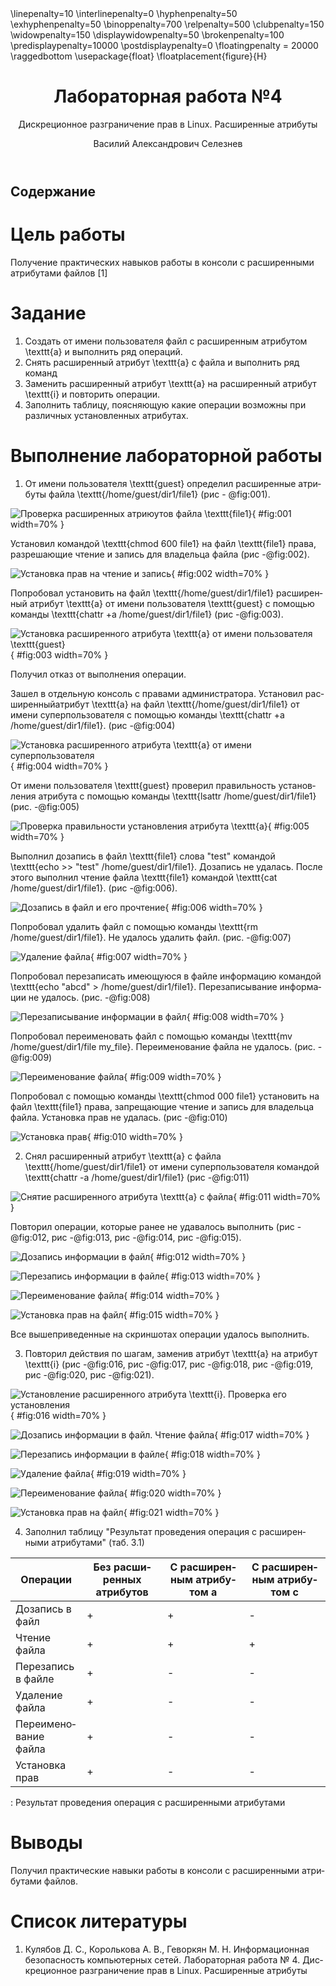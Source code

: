 ﻿---
# Front matter
lang: ru-RU
title: "Лабораторная работа №4"
subtitle: "Дискреционное разграничение прав в Linux. Расширенные атрибуты"
author: "Василий Александрович Селезнев"

# Formatting
toc-title: "Содержание"
toc: true # Table of contents
toc_depth: 2
lof: true # List of figures
lot: true # List of tables
fontsize: 12pt
linestretch: 1.5
papersize: a4paper
documentclass: scrreprt
polyglossia-lang: russian
polyglossia-otherlangs: english
mainfont: PT Serif
romanfont: PT Serif
sansfont: PT Sans
monofont: PT Mono
mainfontoptions: Ligatures=TeX
romanfontoptions: Ligatures=TeX
sansfontoptions: Ligatures=TeX,Scale=MatchLowercase
monofontoptions: Scale=MatchLowercase
indent: true
pdf-engine: lualatex
header-includes:
  - \linepenalty=10 # the penalty added to the badness of each line within a paragraph (no associated penalty node) Increasing the value makes tex try to have fewer lines in the paragraph.
  - \interlinepenalty=0 # value of the penalty (node) added after each line of a paragraph.
  - \hyphenpenalty=50 # the penalty for line breaking at an automatically inserted hyphen
  - \exhyphenpenalty=50 # the penalty for line breaking at an explicit hyphen
  - \binoppenalty=700 # the penalty for breaking a line at a binary operator
  - \relpenalty=500 # the penalty for breaking a line at a relation
  - \clubpenalty=150 # extra penalty for breaking after first line of a paragraph
  - \widowpenalty=150 # extra penalty for breaking before last line of a paragraph
  - \displaywidowpenalty=50 # extra penalty for breaking before last line before a display math
  - \brokenpenalty=100 # extra penalty for page breaking after a hyphenated line
  - \predisplaypenalty=10000 # penalty for breaking before a display
  - \postdisplaypenalty=0 # penalty for breaking after a display
  - \floatingpenalty = 20000 # penalty for splitting an insertion (can only be split footnote in standard LaTeX)
  - \raggedbottom # or \flushbottom
  - \usepackage{float} # keep figures where there are in the text
  - \floatplacement{figure}{H} # keep figures where there are in the text
---

# Цель работы

Получение практических навыков работы в консоли с расширенными атрибутами файлов [1]

# Задание

1. Создать от имени пользователя файл с расширенным атрибутом \texttt{a} и выполнить ряд операций.
2. Снять расширенный атрибут \texttt{a} с файла и выполнить ряд команд
3. Заменить расширенный атрибут \texttt{a} на расширенный атрибут \texttt{i} и повторить операции.
4. Заполнить таблицу, поясняющую какие операции возможны при различных установленных атрибутах.

# Выполнение лабораторной работы

1.  От имени пользователя \texttt{guest} определил расширенные атрибуты файла \texttt{/home/guest/dir1/file1} (рис - @fig:001).

![Проверка расширенных атриюутов файла \texttt{file1}](image/1.png){ #fig:001 width=70% }

Установил командой \texttt{chmod 600 file1} на файл \texttt{file1} права, разрешающие чтение и запись для владельца файла (рис -@fig:002).

![Установка прав на чтение и запись](image/2.png){ #fig:002 width=70% }

Попробовал установить на файл \texttt{/home/guest/dir1/file1} расширенный атрибут \texttt{a} от имени пользователя \texttt{guest} с помощью команды \texttt{chattr +a /home/guest/dir1/file1} (рис -@fig:003).

![Установка расширенного атрибута \texttt{a} от имени пользователя \texttt{guest}](image/3.png){ #fig:003 width=70% }

Получил отказ от выполнения операции.  

Зашел в отдельную консоль с правами администратора. Установил расширенныйатрибут \texttt{a} на файл \texttt{/home/guest/dir1/file1} от имени суперпользователя с помощью команды \texttt{chattr +a /home/guest/dir1/file1}. (рис -@fig:004)

![Установка расширенного атрибута \texttt{a} от имени суперпользователя](image/4.png){ #fig:004 width=70% }

От имени пользователя \texttt{guest} проверил правильность установления атрибута с помощью команды \texttt{lsattr /home/guest/dir1/file1} (рис. -@fig:005)

![Проверка правильности установления атрибута \texttt{a}](image/5.png){ #fig:005 width=70% }

Выполнил дозапись в файл \texttt{file1} слова "test" командой \texttt{echo >> "test" /home/guest/dir1/file1}. Дозапись не удалась. После этого выполнил чтение файла \texttt{file1} командой \texttt{cat /home/guest/dir1/file1}. (рис -@fig:006).

![Дозапись в файл и его прочтение](image/6.png){ #fig:006 width=70% }

Попробовал удалить файл с помощью команды \texttt{rm /home/guest/dir1/file1}. Не удалось удалить файл. (рис. -@fig:007)

![Удаление файла](image/7_1.png){ #fig:007 width=70% }

Попробовал перезаписать имеющуюся в файле информацию командой \texttt{echo "abcd" > /home/guest/dir1/file1}. Перезаписывание информации не удалось. (рис. -@fig:008)

![Перезаписывание информации в файл](image/7_2.png){ #fig:008 width=70% }

Попробовал переименовать файл с помощью команды \texttt{mv /home/guest/dir1/file my\_file}. Переименование файла не удалось. (рис. -@fig:009)

![Переименование файла](image/7_3.png){ #fig:009 width=70% }

Попробовал с помощью команды \texttt{chmod 000 file1} установить на файл \texttt{file1} права, запрещающие чтение и запись для владельца файла. Установка прав не удалась. (рис -@fig:010)

![Установка прав](image/8.png){ #fig:010 width=70% }

2. Снял расширенный атрибут \texttt{a} с файла \texttt{/home/guest/dir1/file1} от имени суперпользователя командой \texttt{chattr -a /home/guest/dir1/file1} (рис -@fig:011)

![Снятие расширенного атрибута \texttt{a} с файла](image/9_1.png){ #fig:011 width=70% }

Повторил операции, которые ранее не удавалось выполнить (рис -@fig:012, рис -@fig:013, рис -@fig:014, рис -@fig:015).

![Дозапись информации в файл](image/9_2.png){ #fig:012 width=70% }

![Перезапись информации в файле](image/9_3.png){ #fig:013 width=70% }

![Переименование файла](image/9_4.png){ #fig:014 width=70% }

![Установка прав на файл](image/9_5.png){ #fig:015 width=70% }

Все вышеприведенные на скриншотах операции удалось выполнить.

3. Повторил действия по шагам, заменив атрибут \texttt{a} на атрибут \texttt{i}
(рис -@fig:016, рис -@fig:017, рис -@fig:018, рис -@fig:019, рис -@fig:020, рис -@fig:021).

![Установление расширенного атрибута \texttt{i}. Проверка его установления](image/10_1.png){ #fig:016 width=70% }

![Дозапись информации в файл. Чтение файла](image/10_2.png){ #fig:017 width=70% }

![Перезапись информации в файле](image/10_3.png){ #fig:018 width=70% }

![Удаление файла](image/10_4.png){ #fig:019 width=70% }

![Переименование файла](image/10_5.png){ #fig:020 width=70% }

![Установка прав на файл](image/10_6.png){ #fig:021 width=70% }

4. Заполнил таблицу "Результат проведения операция с расширенными атрибутами" (таб. 3.1)

|Операции            |Без расширенных атрибутов|С расширенным атрибутом а|С расширенным атрибутом с|
|--------------------|-------------------------|-------------------------|-------------------------|
|Дозапись в файл     |+                        |+                        |-                        |
|Чтение файла        |+                        |+                        |+                        |
|Перезапись в файле  |+                        |-                        |-                        |
|Удаление файла      |+                        |-                        |-                        |
|Переименование файла|+                        |-                        |-                        |
|Установка прав      |+                        |-                        |-                        |


: Результат проведения операция с расширенными атрибутами

# Выводы

Получил практические навыки работы в консоли с расширенными атрибутами файлов.

# Список литературы

1. Кулябов Д. С., Королькова А. В., Геворкян М. Н. Информационная безопасность компьютерных сетей. Лабораторная работа № 4. Дискреционное разграничение прав в Linux. Расширенные атрибуты
